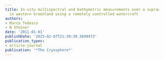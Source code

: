 ```yaml
---
title: In-situ multispectral and bathymetric measurements over a supraglacial lake
  in western Greenland using a remotely controlled watercraft
authors:
- Marco Tedesco
- N Steiner
date: '2011-01-01'
publishDate: '2025-02-07T21:39:39.369947Z'
publication_types:
- article-journal
publication: '*The Cryosphere*'
---
```

